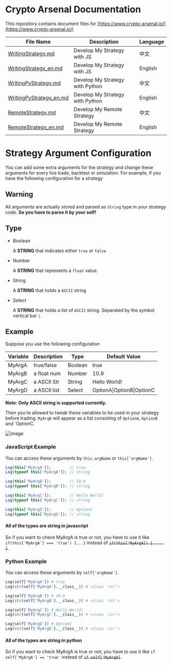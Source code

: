 # Crypto Arsenal Documentation

This repository contains document files for [https://www.crypto-arsenal.io/](https://www.crypto-arsenal.io/)

| File Name  | Description | Language |
| ---------- | ----------- | -------- |
| [WritingStrategy.md](WritingStrategy.md) | Develop My Strategy with JS | 中文 |
| [WritingStrategy_en.md](WritingStrategy_en.md) | Develop My Strategy with JS | English |
| [WritingPyStrategy.md](WritingPyStrategy.md) | Develop My Strategy with Python | 中文 |
| [WritingPyStrategy_en.md](WritingPyStrategy_en.md) | Develop My Strategy with Python | English |
| [RemoteStrategy.md](RemoteStrategy.md) | Develop My Remote Strategy | 中文 |
| [RemoteStrategy_en.md](RemoteStrategy_en.md) | Develop My Remote Strategy | English |


# Strategy Argument Configuration

You can add some extra arguments for the strategy and change these arguments for every live trade, backtest or simulation.
For example, if you have the following configuration for a strategy

## Warning

All arguments are actually stored and parsed as `String` type in your strategy code. **So you have to parse it by your self!**

## Type

- Boolean

  A **STRING** that indicates either `true` or `false`

- Number

  A **STRING** that represents a `float` value.

- String

  A **STRING** that holds a `ASCII` string

- Select

  A **STRING** that holds a list of `ASCII` string. Separated by the symbol vertical bar `|`.
  

## Example

Suppose you use the following configuration

| Variable | Description  | Type    | Default Value             |
| -------- | ------------ | ------- | ------------------------- |
| MyArgA   | true/false   | Boolean | true                      |
| MyArgB   | a float num  | Number  | 10.9                      |
| MyArgC   | a ASCII Str  | String  | Hello World!              |
| MyArgD   | a ASCII list | Select  | OptionA\|OptionB\|OptionC |

**Note: Only ASCII string is supported currently.**

Then you're allowed to tweak these variables to be used in your strategy before trading. `MyArgD` will appear as a list consisting of `OptionA`, `OptionB` and `OptionC.

![image](https://user-images.githubusercontent.com/5862369/56237500-b3511900-60be-11e9-878d-3e5c2cff4991.png)


### JavaScript Example

You can access these arguments by `this.argName` or `this['argName']`.

```js
Log(this['MyArgA']);        // true
Log(typeof this['MyArgA']); // string

Log(this['MyArgB']);        // 10.9
Log(typeof this['MyArgB']); // string

Log(this['MyArgC']);        // Hello World!
Log(typeof this['MyArgC']); // string

Log(this['MyArgD']);        // OptionC
Log(typeof this['MyArgD']); // string
```

#### All of the types are string in javascript

So if you want to check  MyArgA is true or not, you have to use it like `if(this['MyArgA'] === 'true') {...}` instead of ~~`if(this['MyArgA]) { ... }`~~.

### Python Example

You can access these arguments by `self['argName']`.

```py
Log(self['MyArgA']) # true
Log(str(self['MyArgA'].__class__)) # <class 'str'>

Log(self['MyArgB']) # 10.9
Log(str(self['MyArgB'].__class__)) # <class 'str'>

Log(self['MyArgC']) # Hello World!
Log(str(self['MyArgC'].__class__)) # <class 'str'>

Log(self['MyArgD']) # OptionC
Log(str(self['MyArgD'].__class__)) # <class 'str'>
```

#### All of the types are string in python

So if you want to check  MyArgA is true or not, you have to use it like `if self['MyArgA'] == 'true'` instead of ~~`if self['MyArgA]`~~.

